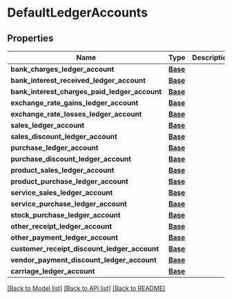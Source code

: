 # DefaultLedgerAccounts

## Properties
Name | Type | Description | Notes
------------ | ------------- | ------------- | -------------
**bank_charges_ledger_account** | [**Base**](Base.md) |  | [optional] 
**bank_interest_received_ledger_account** | [**Base**](Base.md) |  | [optional] 
**bank_interest_charges_paid_ledger_account** | [**Base**](Base.md) |  | [optional] 
**exchange_rate_gains_ledger_account** | [**Base**](Base.md) |  | [optional] 
**exchange_rate_losses_ledger_account** | [**Base**](Base.md) |  | [optional] 
**sales_ledger_account** | [**Base**](Base.md) |  | [optional] 
**sales_discount_ledger_account** | [**Base**](Base.md) |  | [optional] 
**purchase_ledger_account** | [**Base**](Base.md) |  | [optional] 
**purchase_discount_ledger_account** | [**Base**](Base.md) |  | [optional] 
**product_sales_ledger_account** | [**Base**](Base.md) |  | [optional] 
**product_purchase_ledger_account** | [**Base**](Base.md) |  | [optional] 
**service_sales_ledger_account** | [**Base**](Base.md) |  | [optional] 
**service_purchase_ledger_account** | [**Base**](Base.md) |  | [optional] 
**stock_purchase_ledger_account** | [**Base**](Base.md) |  | [optional] 
**other_receipt_ledger_account** | [**Base**](Base.md) |  | [optional] 
**other_payment_ledger_account** | [**Base**](Base.md) |  | [optional] 
**customer_receipt_discount_ledger_account** | [**Base**](Base.md) |  | [optional] 
**vendor_payment_discount_ledger_account** | [**Base**](Base.md) |  | [optional] 
**carriage_ledger_account** | [**Base**](Base.md) |  | [optional] 

[[Back to Model list]](../README.md#documentation-for-models) [[Back to API list]](../README.md#documentation-for-api-endpoints) [[Back to README]](../README.md)



